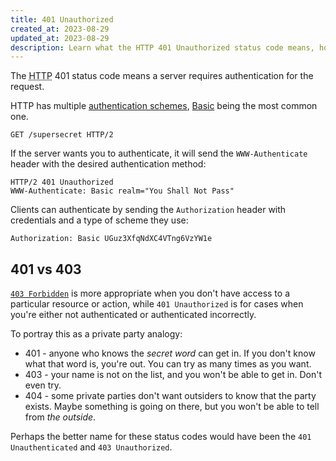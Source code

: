 ```yaml
---
title: 401 Unauthorized
created_at: 2023-08-29
updated_at: 2023-08-29
description: Learn what the HTTP 401 Unauthorized status code means, how it differs from 403 Forbidden, and how to deal with it.
---
```


The <abbr title="Hypertext Transfer Protocol">HTTP</abbr> 401 status code means a server requires authentication for the request.

HTTP has multiple <a href="https://www.iana.org/assignments/http-authschemes/http-authschemes.xhtml" target="_blank" rel="noopener">authentication schemes</a>, <a href="https://datatracker.ietf.org/doc/html/rfc7617" target="_blank" rel="noopener">Basic</a> being the most common one.

    GET /supersecret HTTP/2

If the server wants you to authenticate, it will send the `WWW-Authenticate` header with the desired authentication method:

    HTTP/2 401 Unauthorized
    WWW-Authenticate: Basic realm="You Shall Not Pass"

Clients can authenticate by sending the `Authorization` header with credentials and a type of scheme they use:

    Authorization: Basic UGuz3XfqNdXC4VTng6VzYW1e

## 401 vs 403

[`403 Forbidden`](403-forbidden.html) is more appropriate when you don't have access to a particular resource or action, while `401 Unauthorized` is for cases when you're either not authenticated or authenticated incorrectly.

To portray this as a private party analogy:

* 401 - anyone who knows the _secret word_ can get in. If you don't know what that word is, you're out. You can try as many times as you want.
* 403 - your name is not on the list, and you won't be able to get in. Don't even try.
* 404 - some private parties don't want outsiders to know that the party exists. Maybe something is going on there, but you won't be able to tell from _the outside_.

Perhaps the better name for these status codes would have been the `401 Unauthenticated` and `403 Unauthorized`.
